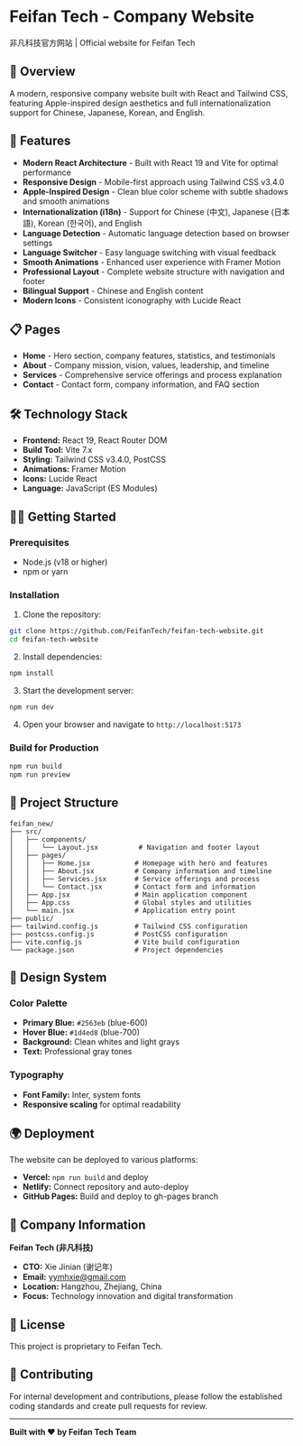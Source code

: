 # Feifan Tech - Company Website

非凡科技官方网站 | Official website for Feifan Tech

## 🌟 Overview

A modern, responsive company website built with React and Tailwind CSS, featuring Apple-inspired design aesthetics and full internationalization support for Chinese, Japanese, Korean, and English.

## 🚀 Features

- **Modern React Architecture** - Built with React 19 and Vite for optimal performance
- **Responsive Design** - Mobile-first approach using Tailwind CSS v3.4.0
- **Apple-Inspired Design** - Clean blue color scheme with subtle shadows and smooth animations
- **Internationalization (i18n)** - Support for Chinese (中文), Japanese (日本語), Korean (한국어), and English
- **Language Detection** - Automatic language detection based on browser settings
- **Language Switcher** - Easy language switching with visual feedback
- **Smooth Animations** - Enhanced user experience with Framer Motion
- **Professional Layout** - Complete website structure with navigation and footer
- **Bilingual Support** - Chinese and English content
- **Modern Icons** - Consistent iconography with Lucide React

## 📋 Pages

- **Home** - Hero section, company features, statistics, and testimonials
- **About** - Company mission, vision, values, leadership, and timeline
- **Services** - Comprehensive service offerings and process explanation
- **Contact** - Contact form, company information, and FAQ section

## 🛠 Technology Stack

- **Frontend:** React 19, React Router DOM
- **Build Tool:** Vite 7.x
- **Styling:** Tailwind CSS v3.4.0, PostCSS
- **Animations:** Framer Motion
- **Icons:** Lucide React
- **Language:** JavaScript (ES Modules)

## 🏃‍♂️ Getting Started

### Prerequisites

- Node.js (v18 or higher)
- npm or yarn

### Installation

1. Clone the repository:
```bash
git clone https://github.com/FeifanTech/feifan-tech-website.git
cd feifan-tech-website
```

2. Install dependencies:
```bash
npm install
```

3. Start the development server:
```bash
npm run dev
```

4. Open your browser and navigate to `http://localhost:5173`

### Build for Production

```bash
npm run build
npm run preview
```

## 📁 Project Structure

```
feifan_new/
├── src/
│   ├── components/
│   │   └── Layout.jsx          # Navigation and footer layout
│   ├── pages/
│   │   ├── Home.jsx           # Homepage with hero and features
│   │   ├── About.jsx          # Company information and timeline
│   │   ├── Services.jsx       # Service offerings and process
│   │   └── Contact.jsx        # Contact form and information
│   ├── App.jsx                # Main application component
│   ├── App.css                # Global styles and utilities
│   └── main.jsx               # Application entry point
├── public/
├── tailwind.config.js         # Tailwind CSS configuration
├── postcss.config.js          # PostCSS configuration
├── vite.config.js             # Vite build configuration
└── package.json               # Project dependencies
```

## 🎨 Design System

### Color Palette
- **Primary Blue:** `#2563eb` (blue-600)
- **Hover Blue:** `#1d4ed8` (blue-700)
- **Background:** Clean whites and light grays
- **Text:** Professional gray tones

### Typography
- **Font Family:** Inter, system fonts
- **Responsive scaling** for optimal readability

## 🌍 Deployment

The website can be deployed to various platforms:

- **Vercel:** `npm run build` and deploy
- **Netlify:** Connect repository and auto-deploy
- **GitHub Pages:** Build and deploy to gh-pages branch

## 👥 Company Information

**Feifan Tech (非凡科技)**
- **CTO:** Xie Jinian (谢记年)
- **Email:** yymhxie@gmail.com
- **Location:** Hangzhou, Zhejiang, China
- **Focus:** Technology innovation and digital transformation

## 📄 License

This project is proprietary to Feifan Tech.

## 🤝 Contributing

For internal development and contributions, please follow the established coding standards and create pull requests for review.

---

**Built with ❤️ by Feifan Tech Team**
